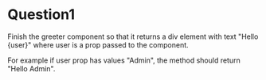 # Question1

Finish the greeter component so that it returns a div element with text "Hello {user}" where user is a prop passed to the component.

For example if user prop has values "Admin", the method should return "Hello Admin".